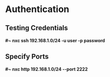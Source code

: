 # Authentication

## Testing Credentials

#### #~ nxc ssh 192.168.1.0/24 -u user -p password

## Specify Ports

#### #~ nxc http 192.168.1.0/24 --port 2222
